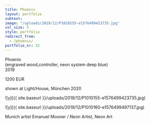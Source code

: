 ```yaml
---
title: Phoenix
layout: portfolio
subtext: 
image: "/uploads/2019/12/P1010155-e1576499423735.jpg"
col_size: 5
style: portfolio
redirect_from:
  - /phoenix/
portfolio_nr: 32
---
```


Phoenix  
(engraved wood,controller, neon system deep blue)  
2019

1200 EUR

shown at Light/House, München 2020

![y]({{ site.baseurl }}/uploads/2019/12/P1010155-e1576499423735.jpg)

![y]({{ site.baseurl }}/uploads/2019/12/P1010160-e1576499497137.jpg)

Munich artist Emanuel Mooner / Neon Artist, Neon Art